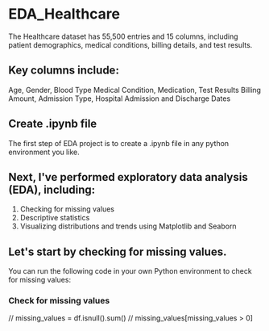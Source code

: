 # EDA_Healthcare
The Healthcare dataset has 55,500 entries and 15 columns, including patient demographics, medical conditions, billing details, and test results. 

## Key columns include:

Age, Gender, Blood Type
Medical Condition, Medication, Test Results
Billing Amount, Admission Type, Hospital
Admission and Discharge Dates

## Create .ipynb file
The first step of EDA project is to create a .ipynb file in any python environment you like.

## Next, I've performed exploratory data analysis (EDA), including:

1. Checking for missing values
2. Descriptive statistics
3. Visualizing distributions and trends using Matplotlib and Seaborn


## Let's start by checking for missing values. ​​

You can run the following code in your own Python environment to check for missing values:

### Check for missing values
// missing_values = df.isnull().sum()
// missing_values[missing_values > 0]
